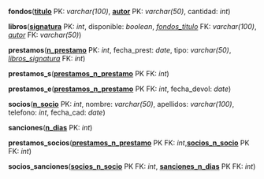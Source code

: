 **fondos**(**<u>titulo</u>** PK: _varchar(100)_, **<u>autor</u>** PK: _varchar(50)_, cantidad: _int_)

**libros**(**<u>signatura</u>** PK: _int_, disponible: _boolean_, _<u>fondos_titulo</u>_ FK: _varchar(100)_, _<u>autor</u>_ FK: _varchar(50)_)

**prestamos**(**<u>n_prestamo</u>** PK: _int_, fecha_prest: _date_, tipo: _varchar(50)_, _<u>libros_signatura</u>_ FK: _int_)

**prestamos_s**(**<u>prestamos_n_prestamo</u>** PK FK: _int_)

**prestamos_e**(**<u>prestamos_n_prestamo</u>** PK FK: _int_, fecha_devol: _date_)

**socios**(**<u>n_socio</u>** PK: _int_, nombre: _varchar(50)_, apellidos: _varchar(100)_, telefono: _int_, fecha_cad: _date_)

**sanciones**(**<u>n_dias</u>** PK: _int_)

**prestamos_socios**(**<u>prestamos_n_prestamo</u>** PK FK: _int_,**<u>socios_n_socio</u>** PK FK: _int_)

**socios_sanciones**(**<u>socios_n_socio</u>** PK FK: _int_, **<u>sanciones_n_dias</u>** PK FK: _int_)